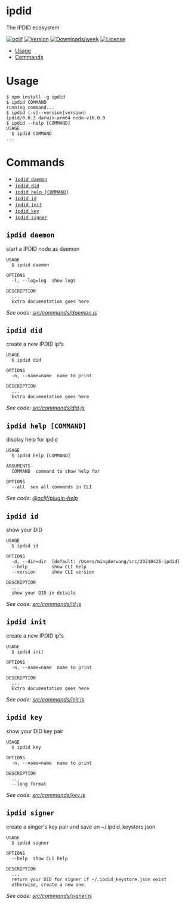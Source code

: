 ipdid
=====

The IPDID ecosystem

[![oclif](https://img.shields.io/badge/cli-oclif-brightgreen.svg)](https://oclif.io)
[![Version](https://img.shields.io/npm/v/ipdid.svg)](https://npmjs.org/package/ipdid)
[![Downloads/week](https://img.shields.io/npm/dw/ipdid.svg)](https://npmjs.org/package/ipdid)
[![License](https://img.shields.io/npm/l/ipdid.svg)](https://github.com/mingderwang/ipdid/blob/master/package.json)

<!-- toc -->
* [Usage](#usage)
* [Commands](#commands)
<!-- tocstop -->
# Usage
<!-- usage -->
```sh-session
$ npm install -g ipdid
$ ipdid COMMAND
running command...
$ ipdid (-v|--version|version)
ipdid/0.0.3 darwin-arm64 node-v16.0.0
$ ipdid --help [COMMAND]
USAGE
  $ ipdid COMMAND
...
```
<!-- usagestop -->
# Commands
<!-- commands -->
* [`ipdid daemon`](#ipdid-daemon)
* [`ipdid did`](#ipdid-did)
* [`ipdid help [COMMAND]`](#ipdid-help-command)
* [`ipdid id`](#ipdid-id)
* [`ipdid init`](#ipdid-init)
* [`ipdid key`](#ipdid-key)
* [`ipdid signer`](#ipdid-signer)

## `ipdid daemon`

start a IPDID node as daemon

```
USAGE
  $ ipdid daemon

OPTIONS
  -l, --log=log  show logs

DESCRIPTION
  ...
  Extra documentation goes here
```

_See code: [src/commands/daemon.js](https://github.com/mingderwang/ipdid/blob/v0.0.3/src/commands/daemon.js)_

## `ipdid did`

create a new IPDID ipfs

```
USAGE
  $ ipdid did

OPTIONS
  -n, --name=name  name to print

DESCRIPTION
  ...
  Extra documentation goes here
```

_See code: [src/commands/did.js](https://github.com/mingderwang/ipdid/blob/v0.0.3/src/commands/did.js)_

## `ipdid help [COMMAND]`

display help for ipdid

```
USAGE
  $ ipdid help [COMMAND]

ARGUMENTS
  COMMAND  command to show help for

OPTIONS
  --all  see all commands in CLI
```

_See code: [@oclif/plugin-help](https://github.com/oclif/plugin-help/blob/v3.2.2/src/commands/help.ts)_

## `ipdid id`

show your DID

```
USAGE
  $ ipdid id

OPTIONS
  -d, --dir=dir  [default: /Users/mingderwang/src/20210426-ipdid]
  --help         show CLI help
  --version      show CLI version

DESCRIPTION
  ...
  show your DID in details
```

_See code: [src/commands/id.js](https://github.com/mingderwang/ipdid/blob/v0.0.3/src/commands/id.js)_

## `ipdid init`

create a new IPDID ipfs

```
USAGE
  $ ipdid init

OPTIONS
  -n, --name=name  name to print

DESCRIPTION
  ...
  Extra documentation goes here
```

_See code: [src/commands/init.js](https://github.com/mingderwang/ipdid/blob/v0.0.3/src/commands/init.js)_

## `ipdid key`

show your DID key pair

```
USAGE
  $ ipdid key

OPTIONS
  -n, --name=name  name to print

DESCRIPTION
  ...
  --long format
```

_See code: [src/commands/key.js](https://github.com/mingderwang/ipdid/blob/v0.0.3/src/commands/key.js)_

## `ipdid signer`

create a singer's key pair and save on ~/.ipdid_keystore.json

```
USAGE
  $ ipdid signer

OPTIONS
  --help  show CLI help

DESCRIPTION
  ...
  return your DID for signer if ~/.ipdid_keystore.json exist
  otherwise, create a new one.
```

_See code: [src/commands/signer.js](https://github.com/mingderwang/ipdid/blob/v0.0.3/src/commands/signer.js)_
<!-- commandsstop -->
